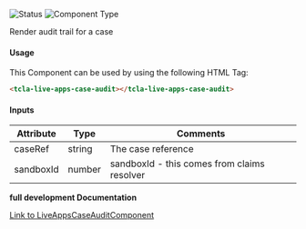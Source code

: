 
![Status][auto] ![Component Type][major] <!--Component Meta {"created_by":"Auto", "reviewed_by":"Auto", "last_modified_by":"Auto", "comment":"action drop down"} Component Meta -->


<p>Render audit trail for a case</p>



#### Usage


This Component can be used by using the following HTML Tag:

```html
<tcla-live-apps-case-audit></tcla-live-apps-case-audit>
```

#### Inputs

Attribute | Type | Comments
--- | --- | ---
caseRef | string | The case reference
sandboxId | number | sandboxId - this comes from claims resolver


<b>full development Documentation</b>

[Link to LiveAppsCaseAuditComponent](https://tibcosoftware.github.io/TCSTK-Angular/libdocs/tc-liveapps-lib/components/LiveAppsCaseAuditComponent.html)


[auto]: https://img.shields.io/badge/Status-auto%20generated-lightgrey.svg?style=flat "auto generated"

[manually]: https://img.shields.io/badge/Status-manually%20created-yellow.svg?style=flat "manually created"

[draft]: https://img.shields.io/badge/Status-draft-red.svg?style=flat "draft"

[review]: https://img.shields.io/badge/Status-need%20review-yellowgreen.svg?style=flat "need review"

[review done]: https://img.shields.io/badge/Status-review%20done-green.svg?style=flat "review done"

[finalized]: https://img.shields.io/badge/Status-finalized-brightgreen.svg?style=flat "finalized"

[top]: https://img.shields.io/badge/Component%20Type-Top-blue.svg?style=flat "top Component"

[major]: https://img.shields.io/badge/Component%20Type-major%20Component-blue.svg?style=flat "major Component"

[minor]: https://img.shields.io/badge/Component%20Type-minor%20Component-blue.svg?style=flat "minor Component"


